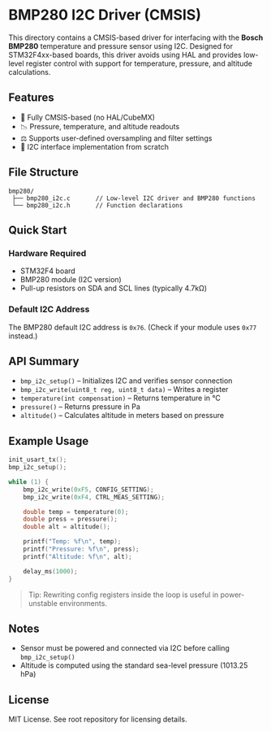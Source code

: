 # BMP280 I2C Driver (CMSIS)

This directory contains a CMSIS-based driver for interfacing with the **Bosch BMP280** temperature and pressure sensor using I2C. Designed for STM32F4xx-based boards, this driver avoids using HAL and provides low-level register control with support for temperature, pressure, and altitude calculations.

## Features

- 🔢 Fully CMSIS-based (no HAL/CubeMX)
- 📉 Pressure, temperature, and altitude readouts
- ⚖️ Supports user-defined oversampling and filter settings
- 📶 I2C interface implementation from scratch

## File Structure

```
bmp280/
 ├── bmp280_i2c.c       // Low-level I2C driver and BMP280 functions
 └── bmp280_i2c.h       // Function declarations
```

## Quick Start

### Hardware Required

- STM32F4 board
- BMP280 module (I2C version)
- Pull-up resistors on SDA and SCL lines (typically 4.7kΩ)

### Default I2C Address

The BMP280 default I2C address is `0x76`. (Check if your module uses `0x77` instead.)

## API Summary

- `bmp_i2c_setup()` – Initializes I2C and verifies sensor connection
- `bmp_i2c_write(uint8_t reg, uint8_t data)` – Writes a register
- `temperature(int compensation)` – Returns temperature in °C
- `pressure()` – Returns pressure in Pa
- `altitude()` – Calculates altitude in meters based on pressure

## Example Usage

```c
init_usart_tx();
bmp_i2c_setup();

while (1) {
    bmp_i2c_write(0xF5, CONFIG_SETTING);
    bmp_i2c_write(0xF4, CTRL_MEAS_SETTING);

    double temp = temperature(0);
    double press = pressure();
    double alt = altitude();

    printf("Temp: %f\n", temp);
    printf("Pressure: %f\n", press);
    printf("Altitude: %f\n", alt);

    delay_ms(1000);
}
```

> Tip: Rewriting config registers inside the loop is useful in power-unstable environments.

## Notes

- Sensor must be powered and connected via I2C before calling `bmp_i2c_setup()`
- Altitude is computed using the standard sea-level pressure (1013.25 hPa)

## License

MIT License. See root repository for licensing details.

